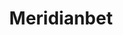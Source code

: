 ---
title: "Meridianbet"
url: /lima/meridianbet-avenida-proceres-de-la-independencia-2/
shop: corredor de apuestas
---